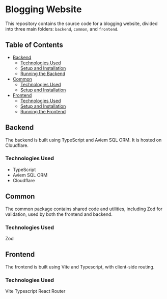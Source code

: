 # Blogging Website

This repository contains the source code for a blogging website, divided into three main folders: `backend`, `common`, and `frontend`.

## Table of Contents

- [Backend](#backend)
  - [Technologies Used](#technologies-used)
  - [Setup and Installation](#setup-and-installation)
  - [Running the Backend](#running-the-backend)
- [Common](#common)
  - [Technologies Used](#technologies-used-1)
  - [Setup and Installation](#setup-and-installation-1)
- [Frontend](#frontend)
  - [Technologies Used](#technologies-used-2)
  - [Setup and Installation](#setup-and-installation-2)
  - [Running the Frontend](#running-the-frontend)

## Backend

The backend is built using TypeScript and Aviem SQL ORM. It is hosted on Cloudflare.

### Technologies Used

- TypeScript
- Aviem SQL ORM
- Cloudflare

## Common
The common package contains shared code and utilities, including Zod for validation, used by both the frontend and backend.

### Technologies Used
Zod

## Frontend
The frontend is built using Vite and Typescript, with client-side routing.

### Technologies Used
Vite
Typescript
React Router
